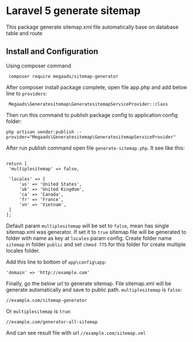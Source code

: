# Laravel 5 generate sitemap
   This package generate sitemap.xml file automatically base on database table and route
## Install and Configuration
   Using composer command
   ```
    composer require megaads/sitemap-generator
```
   After composer install package complete, open file app.php and add below line to `providers`: 
   ```
    Megaads\Generatesitemap\GeneratesitemapServiceProvider::class
   ```
   Then run this command to publish package config to application config folder: 
   
   ```
   php artisan vendor:publish --provider="Megaads\Generatesitemap\GeneratesitemapServiceProvider"
   
```
   After run publish command open file ``generate-sitemap.php``. It see like this: 
   
   ```
  
return [
    'multiplesitemap' => false,

    'locales' => [
        'us' => 'United States',
        'uk' => 'United Kingdom',
        'ca' => 'Canada',
        'fr' => 'France',
        'vn' => 'Vietnam',
    ]
];
  
```
   
   Default param ``multiplesitemap`` will be set to `false`, mean has single sitemap.xml was generator. If set it to `true`
   sitemap file will be generated to folder with name as key at ``locales`` param config. Create folder name `sitemap` in folder `public` and 
   set `chmod 775` for this folder for create multiple locales folder.
   
   Add this line to bottom of `app\config\app`: 
   ```
   'domain' => 'http://example.com'
   ```
   
   Finally, go the below url to generate sitemap. File sitemap.xml will be generate automatically and save to public path.
   ``multiplesitemap`` is `false`: 
   ```
   //example.com/sitemap-generator
   ```
   Or ``multiplesitemap`` is `true`:
   ```
   //example.com/generator-all-sitemap
   ```
   And can see result file with url `//example.com/sitemap.xml`
   
